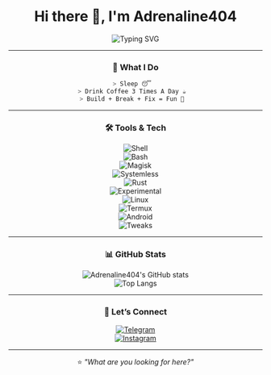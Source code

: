 <!-- Profile README -->

<div align="center">

# Hi there 👋, I'm **Adrenaline404**

<img src="https://readme-typing-svg.herokuapp.com?font=Fira+Code&weight=600&size=22&duration=3000&pause=800&color=00FFFF&center=true&vCenter=true&width=600&lines=🚀+Android+Development;🧪+Testing+for+Experimental+Needs;☕+Coffee+is+My+Fuel;⚡+Always+Learning+New+Things" alt="Typing SVG" />

---

### 🧠 What I Do  
```bash
> Sleep 😴  
> Drink Coffee 3 Times A Day ☕  
> Build + Break + Fix = Fun 🚧  
```

---

### 🛠 Tools & Tech  
![Shell](https://img.shields.io/badge/Shell-black?style=for-the-badge&logo=gnu-bash&logoColor=white)  
![Bash](https://img.shields.io/badge/Bash-121011?style=for-the-badge&logo=gnu-bash&logoColor=white)  
![Magisk](https://img.shields.io/badge/Magisk-green?style=for-the-badge&logo=android&logoColor=white)  
![Systemless](https://img.shields.io/badge/Systemless-0078D6?style=for-the-badge&logo=linux&logoColor=white)  
![Rust](https://img.shields.io/badge/Rust-b7410e?style=for-the-badge&logo=rust&logoColor=white)  
![Experimental](https://img.shields.io/badge/Experimental-orange?style=for-the-badge&logo=flask&logoColor=white)  
![Linux](https://img.shields.io/badge/Linux-grey?style=for-the-badge&logo=linux&logoColor=white)  
![Termux](https://img.shields.io/badge/Termux-000000?style=for-the-badge&logo=android&logoColor=white)  
![Android](https://img.shields.io/badge/Android-3DDC84?style=for-the-badge&logo=android&logoColor=white)  
![Tweaks](https://img.shields.io/badge/Tweaks-blueviolet?style=for-the-badge&logo=tools&logoColor=white)  

---

### 📊 GitHub Stats  
![Adrenaline404's GitHub stats](https://github-readme-stats.vercel.app/api?username=Adrenaline404&show_icons=true&theme=radical)  
![Top Langs](https://github-readme-stats.vercel.app/api/top-langs/?username=Adrenaline404&layout=compact&theme=radical)  

---

### 🤝 Let’s Connect  
[![Telegram](https://img.shields.io/badge/Telegram-2CA5E0?style=for-the-badge&logo=telegram&logoColor=white)](https://t.me/yourusername)  
[![Instagram](https://img.shields.io/badge/Instagram-E4405F?style=for-the-badge&logo=instagram&logoColor=white)](https://instagram.com/yourusername)  

---

⭐ *"What are you looking for here?"*  

</div>
